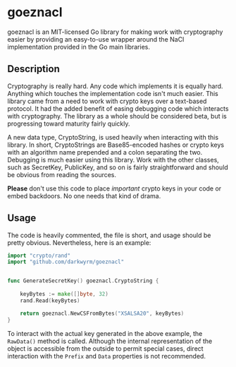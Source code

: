 # goeznacl

goeznacl is an MIT-licensed Go library for making work with cryptography easier by providing an easy-to-use wrapper around the NaCl implementation provided in the Go main libraries.

## Description

Cryptography is really hard. Any code which implements it is equally hard. Anything which touches the implementation code isn't much easier. This library came from a need to work with crypto keys over a text-based protocol. It had the added benefit of easing debugging code which interacts with cryptography. The library as a whole should be considered beta, but is progressing toward maturity fairly quickly.

A new data type, CryptoString, is used heavily when interacting with this library. In short, CryptoStrings are Base85-encoded hashes or crypto keys with an algorithm name prepended and a colon separating the two. Debugging is much easier using this library. Work with the other classes, such as SecretKey, PublicKey, and so on is fairly straightforward and should be obvious from reading the sources.

**Please** don't use this code to place *important* crypto keys in your code or embed backdoors. No one needs that kind of drama.

## Usage


The code is heavily commented, the file is short, and usage should be pretty obvious. Nevertheless, here is an example:

```go
import "crypto/rand"
import "github.com/darkwyrm/goeznacl"


func GenerateSecretKey() goeznacl.CryptoString {
	
	keyBytes := make([]byte, 32)
	rand.Read(keyBytes)

	return goeznacl.NewCSFromBytes("XSALSA20", keyBytes)
}
```

To interact with the actual key generated in the above example, the `RawData()` method is called. Although the internal representation of the object is accessible from the outside to permit special cases, direct interaction with the `Prefix` and `Data` properties is not recommended.

